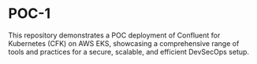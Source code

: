 # POC-1
This repository demonstrates a POC deployment of Confluent for Kubernetes (CFK) on AWS EKS, showcasing a comprehensive range of tools and practices for a secure, scalable, and efficient DevSecOps setup. 
